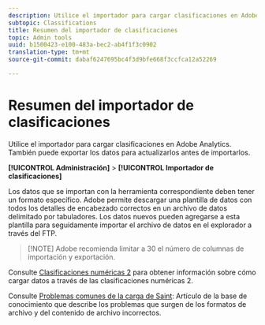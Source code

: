 ```yaml
---
description: Utilice el importador para cargar clasificaciones en Adobe Analytics. También puede exportar los datos para actualizarlos antes de importarlos.
subtopic: Classifications
title: Resumen del importador de clasificaciones
topic: Admin tools
uuid: b1500423-e100-483a-bec2-ab4f1f3c0902
translation-type: tm+mt
source-git-commit: dabaf6247695bc4f3d9bfe668f3ccfca12a52269

---
```



# Resumen del importador de clasificaciones

Utilice el importador para cargar clasificaciones en Adobe Analytics. También puede exportar los datos para actualizarlos antes de importarlos.

**[!UICONTROL Administración]** > **[!UICONTROL Importador de clasificaciones]**

Los datos que se importan con la herramienta correspondiente deben tener un formato específico. Adobe permite descargar una plantilla de datos con todos los detalles de encabezado correctos en un archivo de datos delimitado por tabuladores. Los datos nuevos pueden agregarse a esta plantilla para seguidamente importar el archivo de datos en el explorador a través del FTP.

>[!NOTE] Adobe recomienda limitar a 30 el número de columnas de importación y exportación.

Consulte [Clasificaciones numéricas 2](/help/components/c-classifications2/c-numeric-2/c-numeric-2-classifications.md) para obtener información sobre cómo cargar datos a través de las clasificaciones numéricas 2.

Consulte [Problemas comunes de la carga de Saint](https://helpx.adobe.com/es/analytics/kb/common-saint-upload-issues.html): Artículo de la base de conocimiento que describe los problemas que surgen de los formatos de archivo y del contenido de archivo incorrectos.
